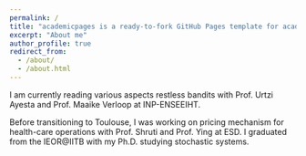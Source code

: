 ```yaml
---
permalink: /
title: "academicpages is a ready-to-fork GitHub Pages template for academic personal websites"
excerpt: "About me"
author_profile: true
redirect_from: 
  - /about/
  - /about.html
---
```


I am currently reading various aspects restless bandits with Prof. Urtzi Ayesta and Prof. Maaike Verloop at INP-ENSEEIHT.

Before transitioning to Toulouse, I was working on pricing mechanism for health-care operations with Prof. Shruti and Prof. Ying at ESD. I graduated from the IEOR@IITB with my Ph.D. studying stochastic systems.
